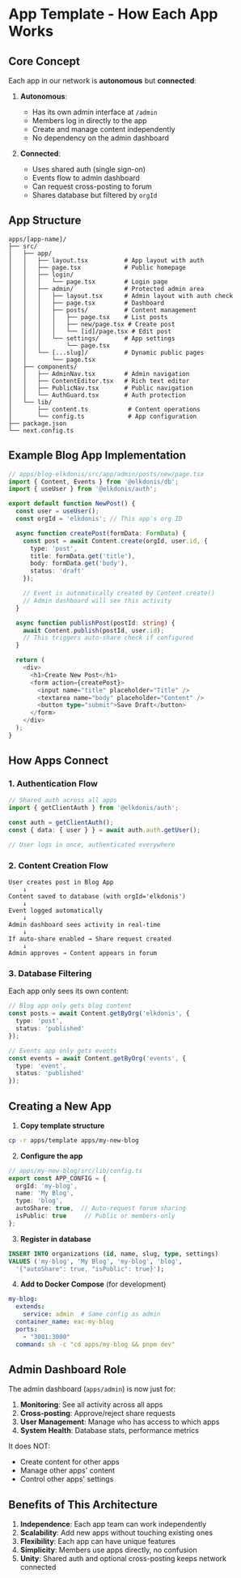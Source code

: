 # App Template - How Each App Works

## Core Concept

Each app in our network is **autonomous** but **connected**:

1. **Autonomous**:
   - Has its own admin interface at `/admin`
   - Members log in directly to the app
   - Create and manage content independently
   - No dependency on the admin dashboard

2. **Connected**:
   - Uses shared auth (single sign-on)
   - Events flow to admin dashboard
   - Can request cross-posting to forum
   - Shares database but filtered by `orgId`

## App Structure

```
apps/[app-name]/
├── src/
│   ├── app/
│   │   ├── layout.tsx          # App layout with auth
│   │   ├── page.tsx            # Public homepage
│   │   ├── login/
│   │   │   └── page.tsx        # Login page
│   │   ├── admin/              # Protected admin area
│   │   │   ├── layout.tsx      # Admin layout with auth check
│   │   │   ├── page.tsx        # Dashboard
│   │   │   ├── posts/          # Content management
│   │   │   │   ├── page.tsx    # List posts
│   │   │   │   ├── new/page.tsx # Create post
│   │   │   │   └── [id]/page.tsx # Edit post
│   │   │   └── settings/       # App settings
│   │   │       └── page.tsx
│   │   └── [...slug]/          # Dynamic public pages
│   │       └── page.tsx
│   ├── components/
│   │   ├── AdminNav.tsx        # Admin navigation
│   │   ├── ContentEditor.tsx   # Rich text editor
│   │   ├── PublicNav.tsx       # Public navigation
│   │   └── AuthGuard.tsx       # Auth protection
│   └── lib/
│       ├── content.ts           # Content operations
│       └── config.ts            # App configuration
├── package.json
└── next.config.ts
```

## Example Blog App Implementation

```typescript
// apps/blog-elkdonis/src/app/admin/posts/new/page.tsx
import { Content, Events } from '@elkdonis/db';
import { useUser } from '@elkdonis/auth';

export default function NewPost() {
  const user = useUser();
  const orgId = 'elkdonis'; // This app's org ID

  async function createPost(formData: FormData) {
    const post = await Content.create(orgId, user.id, {
      type: 'post',
      title: formData.get('title'),
      body: formData.get('body'),
      status: 'draft'
    });

    // Event is automatically created by Content.create()
    // Admin dashboard will see this activity
  }

  async function publishPost(postId: string) {
    await Content.publish(postId, user.id);
    // This triggers auto-share check if configured
  }

  return (
    <div>
      <h1>Create New Post</h1>
      <form action={createPost}>
        <input name="title" placeholder="Title" />
        <textarea name="body" placeholder="Content" />
        <button type="submit">Save Draft</button>
      </form>
    </div>
  );
}
```

## How Apps Connect

### 1. **Authentication Flow**
```typescript
// Shared auth across all apps
import { getClientAuth } from '@elkdonis/auth';

const auth = getClientAuth();
const { data: { user } } = await auth.auth.getUser();

// User logs in once, authenticated everywhere
```

### 2. **Content Creation Flow**
```
User creates post in Blog App
    ↓
Content saved to database (with orgId='elkdonis')
    ↓
Event logged automatically
    ↓
Admin dashboard sees activity in real-time
    ↓
If auto-share enabled → Share request created
    ↓
Admin approves → Content appears in forum
```

### 3. **Database Filtering**
Each app only sees its own content:
```typescript
// Blog app only gets blog content
const posts = await Content.getByOrg('elkdonis', {
  type: 'post',
  status: 'published'
});

// Events app only gets events
const events = await Content.getByOrg('events', {
  type: 'event',
  status: 'published'
});
```

## Creating a New App

1. **Copy template structure**
```bash
cp -r apps/template apps/my-new-blog
```

2. **Configure the app**
```typescript
// apps/my-new-blog/src/lib/config.ts
export const APP_CONFIG = {
  orgId: 'my-blog',
  name: 'My Blog',
  type: 'blog',
  autoShare: true,  // Auto-request forum sharing
  isPublic: true     // Public or members-only
};
```

3. **Register in database**
```sql
INSERT INTO organizations (id, name, slug, type, settings)
VALUES ('my-blog', 'My Blog', 'my-blog', 'blog',
  '{"autoShare": true, "isPublic": true}');
```

4. **Add to Docker Compose** (for development)
```yaml
my-blog:
  extends:
    service: admin  # Same config as admin
  container_name: eac-my-blog
  ports:
    - "3001:3000"
  command: sh -c "cd apps/my-blog && pnpm dev"
```

## Admin Dashboard Role

The admin dashboard (`apps/admin`) is now just for:

1. **Monitoring**: See all activity across all apps
2. **Cross-posting**: Approve/reject share requests
3. **User Management**: Manage who has access to which apps
4. **System Health**: Database stats, performance metrics

It does NOT:
- Create content for other apps
- Manage other apps' content
- Control other apps' settings

## Benefits of This Architecture

1. **Independence**: Each app team can work independently
2. **Scalability**: Add new apps without touching existing ones
3. **Flexibility**: Each app can have unique features
4. **Simplicity**: Members use apps directly, no confusion
5. **Unity**: Shared auth and optional cross-posting keeps network connected